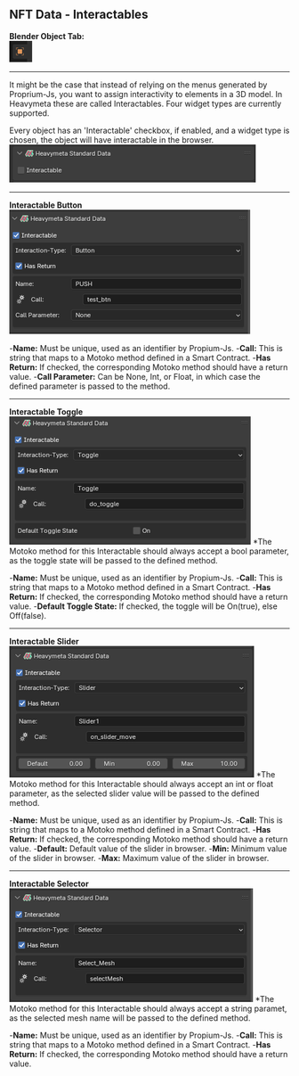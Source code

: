 ## NFT Data - Interactables

**Blender Object Tab:**  
![object_section.png](../../_resources/object_section.png)
***
It might be the case that instead of relying on the menus generated by Proprium-Js, you want to assign interactivity to elements in a 3D model.  In Heavymeta these are called Interactables.  Four widget types are currently supported.

Every object has an 'Interactable' checkbox, if enabled, and a widget type is chosen, the object will have interactable in the browser.
![interactables_disabled.png](../../_resources/interactables_disabled.png)
***
**Interactable Button**
![interactable_btn.png](../../_resources/interactable_btn.png)

-**Name:** Must be unique, used as an identifier by Propium-Js.
-**Call:** This is string that maps to a Motoko method defined in a Smart Contract.
-**Has Return:** If checked, the corresponding Motoko method should have a return value.
-**Call Parameter:** Can be None, Int, or Float, in which case the defined parameter is passed to the method.
***
**Interactable Toggle**
![interactable_toggle.png](../../_resources/interactable_toggle.png)
*The Motoko method for this Interactable should always accept a bool parameter, as the toggle state will be passed to the defined method.

-**Name:** Must be unique, used as an identifier by Propium-Js.
-**Call:** This is string that maps to a Motoko method defined in a Smart Contract.
-**Has Return:** If checked, the corresponding Motoko method should have a return value.
-**Default Toggle State:** If checked, the toggle will be On(true), else Off(false).
***
**Interactable Slider**
![interactable_slider.png](../../_resources/interactable_slider.png)
*The Motoko method for this Interactable should always accept an int or float parameter, as the selected slider value will be passed to the defined method.

-**Name:** Must be unique, used as an identifier by Propium-Js.
-**Call:** This is string that maps to a Motoko method defined in a Smart Contract.
-**Has Return:** If checked, the corresponding Motoko method should have a return value.
-**Default:** Default value of the slider in browser.
-**Min:** Minimum value of the slider in browser.
-**Max:** Maximum value of the slider in browser.
***
**Interactable Selector**
![interactable_selector.png](../../_resources/interactable_selector.png)
*The Motoko method for this Interactable should always accept a string paramet, as the selected mesh name will be passed to the defined method.

-**Name:** Must be unique, used as an identifier by Propium-Js.
-**Call:** This is string that maps to a Motoko method defined in a Smart Contract.
-**Has Return:** If checked, the corresponding Motoko method should have a return value.





